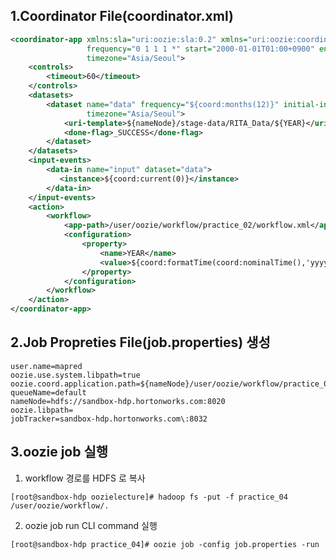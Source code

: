 1.Coordinator File(coordinator.xml) 
----------------------------------------------------------------------------------------------------------------------------

```xml
<coordinator-app xmlns:sla="uri:oozie:sla:0.2" xmlns="uri:oozie:coordinator:0.4" name="RITA_coordinator" 
                 frequency="0 1 1 1 *" start="2000-01-01T01:00+0900" end="2008-01-01T02:00+0900" 
                 timezone="Asia/Seoul">
    <controls>
        <timeout>60</timeout>
    </controls>
    <datasets>
        <dataset name="data" frequency="${coord:months(12)}" initial-instance="2000-01-01T01:00+0900" 
                 timezone="Asia/Seoul">
            <uri-template>${nameNode}/stage-data/RITA_Data/${YEAR}</uri-template>
            <done-flag>_SUCCESS</done-flag>
        </dataset>
    </datasets>
    <input-events>
        <data-in name="input" dataset="data">
           <instance>${coord:current(0)}</instance>
        </data-in>
    </input-events>
    <action>
        <workflow>
            <app-path>/user/oozie/workflow/practice_02/workflow.xml</app-path>
            <configuration>
                <property>
                    <name>YEAR</name>
                    <value>${coord:formatTime(coord:nominalTime(),'yyyy')}</value>
                </property>
            </configuration>
        </workflow>
    </action>
</coordinator-app>
```
2.Job Propreties File(job.properties) 생성
----------------------------------------------------------------------------------------------------------------------------
<pre><code>user.name=mapred
oozie.use.system.libpath=true
oozie.coord.application.path=${nameNode}/user/oozie/workflow/practice_04
queueName=default
nameNode=hdfs://sandbox-hdp.hortonworks.com:8020
oozie.libpath=
jobTracker=sandbox-hdp.hortonworks.com\:8032
</code></pre>

3.oozie job 실행
----------------------------------------------------------------------------------------------------------------------------

1. workflow 경로를 HDFS 로 복사
<pre><code>[root@sandbox-hdp oozielecture]# hadoop fs -put -f practice_04 /user/oozie/workflow/.
</code></pre>

2. oozie job run CLI command 실행
<pre><code>[root@sandbox-hdp practice_04]# oozie job -config job.properties -run
</code></pre>

